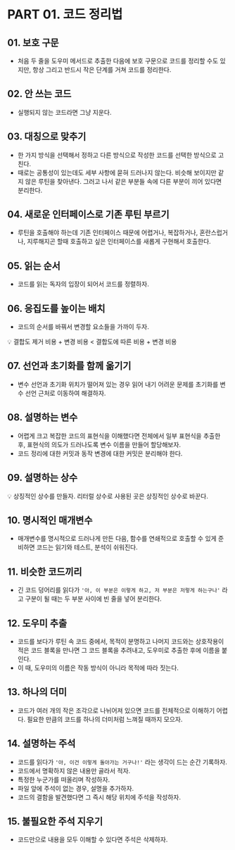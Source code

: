 # PART 01. 코드 정리법

## 01. 보호 구문

- 처음 두 줄을 도우미 메서드로 추출한 다음에 보호 구문으로 코드를 정리할 수도 있지만, 항상 그리고 반드시 작은 단계를 거쳐 코드를 정리한다.

## 02. 안 쓰는 코드

- 실행되지 않는 코드라면 그냥 지운다.

## 03. 대칭으로 맞추기

- 한 가지 방식을 선택해서 정하고 다른 방식으로 작성한 코드를 선택한 방식으로 고친다.
- 때로는 공통성이 있는데도 세부 사항에 묻혀 드러나지 않는다. 비슷해 보이지만 같지 않은 루틴을 찾아낸다. 그러고 나서 같은 부분들 속에 다른 부분이 끼어 있다면 분리한다.

## 04. 새로운 인터페이스로 기존 루틴 부르기

- 루틴을 호출해야 하는데 기존 인터페이스 때문에 어렵거나, 복잡하거나, 혼란스럽거나, 지루해지곤 할때 호출하고 싶은 인터페이스를 새롭게 구현해서 호출한다.

## 05. 읽는 순서

- 코드를 읽는 독자의 입장이 되어서 코드를 정렬하자.

## 06. 응집도를 높이는 배치

- 코드의 순서를 바꿔서 변경할 요소들을 가까이 두자.

<aside>
💡 결합도 제거 비용 + 변경 비용 < 결합도에 따른 비용 + 변경 비용

</aside>

## 07. 선언과 초기화를 함께 옮기기

- 변수 선언과 초기화 위치가 떨어져 있는 경우 읽어 내기 어려운 문제를 초기화를 변수 선언 근처로 이동하여 해결하자.

## 08. 설명하는 변수

- 어렵게 크고 복잡한 코드의 표현식을 이해했다면 전체에서 일부 표현식을 추출한 후, 표현식의 의도가 드러나도록 변수 이름을 만들어 할당해보자.
- 코드 정리에 대한 커밋과 동작 변경에 대한 커밋은 분리해야 한다.

## 09. 설명하는 상수

<aside>
💡 상징적인 상수를 만들자. 리터럴 상수로 사용된 곳은 상징적인 상수로 바꾼다.

</aside>

## 10. 명시적인 매개변수

- 매개변수를 명시적으로 드러나게 만든 다음, 함수를 연쇄적으로 호출할 수 있게 준비하면 코드는 읽기와 테스트, 분석이 쉬워진다.

## 11. 비슷한 코드끼리

- 긴 코드 덩어리를 읽다가 `'아, 이 부분은 이렇게 하고, 저 부분은 저렇게 하는구나'` 라고 구분이 될 때는 두 부분 사이에 빈 줄을 넣어 분리한다.

## 12. 도우미 추출

- 코드를 보다가 루틴 속 코드 중에서, 목적이 분명하고 나머지 코드와는 상호작용이 적은 코드 블록을 만나면 그 코드 블록을 추려내고, 도우미로 추출한 후에 이름을 붙인다.
- 이 때, 도우미의 이름은 작동 방식이 아니라 목적에 따라 짓는다.

## 13. 하나의 더미

- 코드가 여러 개의 작은 조각으로 나뉘어져 있으면 코드를 전체적으로 이해하기 어렵다. 필요한 만큼의 코드를 하나의 더미처럼 느껴질 때까지 모으자.

## 14. 설명하는 주석

- 코드를 읽다가 `'아, 이건 이렇게 돌아가는 거구나!'` 라는 생각이 드는 순간 기록하자.
- 코드에서 명확하지 않은 내용만 골라서 적자.
- 특정한 누군가를 떠올리며 작성하자.
- 파일 앞에 주석이 없는 경우, 설명을 추가하자.
- 코드의 결함을 발견했다면 그 즉시 해당 위치에 주석을 작성하자.

## 15. 불필요한 주석 지우기

- 코드만으로 내용을 모두 이해할 수 있다면 주석은 삭제하자.
